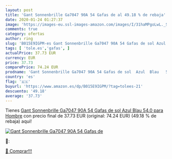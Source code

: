 ```yaml
---
layout: post
title: 'Gant Sonnenbrille Ga7047 90A 54 Gafas de al 49.18 % de rebaja'
date: 2020-01-24 01:27:37
image: 'https://images-eu.ssl-images-amazon.com/images/I/31haMPgoLwL._SL200_.jpg'
comments: true
category: ofertas
author: ring
slug: 'B015E9IGPM-es Gant Sonnenbrille Ga7047 90A 54 Gafas de sol Azul Blau...'
tags: [ 'tole.es','gafas', ]
actualPrice: 37.73 EUR
currency: EUR
price: 37.73
comparePrice: 74.24 EUR
prodname: 'Gant Sonnenbrille Ga7047 90A 54 Gafas de sol  Azul  Blau   54.0 para Hombre'
country: 'es'
flag: '🇪🇸'
buyurl: 'https://www.amazon.es/dp/B015E9IGPM/?tag=tolees-21'
descuento: '49.18'
average: '37.73'
---
```


Tienes [Gant Sonnenbrille Ga7047 90A 54 Gafas de sol  Azul  Blau   54.0 para Hombre](https://www.amazon.es/dp/B015E9IGPM/?tag=tolees-21) con precio final de  37.73 EUR (original: 74.24 EUR) (49.18 %  de rebaja) aqui!

[![Gant Sonnenbrille Ga7047 90A 54 Gafas de](https://images-eu.ssl-images-amazon.com/images/I/31haMPgoLwL._SL200_.jpg)](https://www.amazon.es/dp/B015E9IGPM/?tag=tolees-21)

🔎:


[🛒 Comprar!!!](https://www.amazon.es/dp/B015E9IGPM/?tag=tolees-21)
